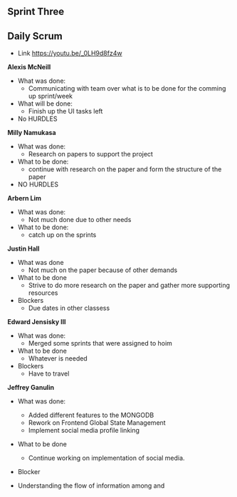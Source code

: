 ## Sprint Three
## Daily Scrum
- Link https://youtu.be/_0LH9d8fz4w

**Alexis McNeill**
* What was done:
  - Communicating with team over what is to be done for the comming up sprint/week
* What will be done:
  - Finish up the UI tasks left
 * No HURDLES

**Milly Namukasa**
* What was done:
  - Research on papers to support the project
* What to be done:
  - continue with research on the paper and form the structure of the paper
* NO HURDLES

**Arbern Lim**
* What was done:
  - Not much done due to other needs
* What to be done:
  - catch up on the sprints

**Justin Hall**
* What was done
  - Not much on the paper because of other demands
* What to be done
  - Strive to do more research on the paper and gather more supporting resources
* Blockers
  - Due dates in other classess

**Edward Jensisky III**
* What was done:
  - Merged some sprints that were assigned to hoim
* What to be done
  - Whatever is needed
* Blockers
  - Have to travel
 
 **Jeffrey Ganulin**
* What was done:
  - Added different features to the MONGODB
  - Rework on Frontend Global State Management
  - Implement social media profile linking

* What to be done
  - Continue working on implementation of social media.
* Blocker
- Understanding the flow of information among and 

